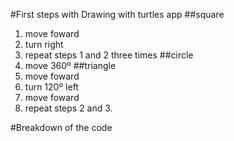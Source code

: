 #First steps with Drawing with turtles app
##square
1. move foward
2. turn right
3. repeat steps 1 and 2 three times
##circle
1. move 360º
##triangle
1. move foward
2. turn 120º left
3. move foward
4. repeat steps 2 and 3.

#Breakdown of the code